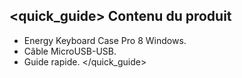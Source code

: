 ## <quick_guide> Contenu du produit
- Energy Keyboard Case Pro 8 Windows.
- Câble MicroUSB-USB.
- Guide rapide.
</quick_guide>

